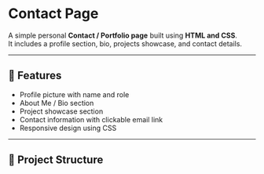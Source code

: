 # Contact Page

A simple personal **Contact / Portfolio page** built using **HTML and CSS**.  
It includes a profile section, bio, projects showcase, and contact details.

---

## 🚀 Features
- Profile picture with name and role
- About Me / Bio section
- Project showcase section
- Contact information with clickable email link
- Responsive design using CSS

---

## 📂 Project Structure
